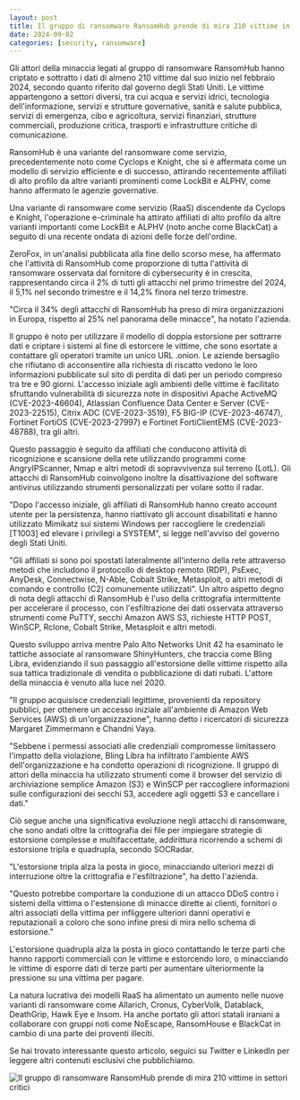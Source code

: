 ```yaml
---
layout: post
title: Il gruppo di ransomware RansomHub prende di mira 210 vittime in settori critici
date: 2024-09-02
categories: [security, ransomware]
---
```


Gli attori della minaccia legati al gruppo di ransomware RansomHub hanno criptato e sottratto i dati di almeno 210 vittime dal suo inizio nel febbraio 2024, secondo quanto riferito dal governo degli Stati Uniti. Le vittime appartengono a settori diversi, tra cui acqua e servizi idrici, tecnologia dell'informazione, servizi e strutture governative, sanità e salute pubblica, servizi di emergenza, cibo e agricoltura, servizi finanziari, strutture commerciali, produzione critica, trasporti e infrastrutture critiche di comunicazione.

RansomHub è una variante del ransomware come servizio, precedentemente noto come Cyclops e Knight, che si è affermata come un modello di servizio efficiente e di successo, attirando recentemente affiliati di alto profilo da altre varianti prominenti come LockBit e ALPHV, come hanno affermato le agenzie governative.

Una variante di ransomware come servizio (RaaS) discendente da Cyclops e Knight, l'operazione e-criminale ha attirato affiliati di alto profilo da altre varianti importanti come LockBit e ALPHV (noto anche come BlackCat) a seguito di una recente ondata di azioni delle forze dell'ordine.

ZeroFox, in un'analisi pubblicata alla fine dello scorso mese, ha affermato che l'attività di RansomHub come proporzione di tutta l'attività di ransomware osservata dal fornitore di cybersecurity è in crescita, rappresentando circa il 2% di tutti gli attacchi nel primo trimestre del 2024, il 5,1% nel secondo trimestre e il 14,2% finora nel terzo trimestre.

"Circa il 34% degli attacchi di RansomHub ha preso di mira organizzazioni in Europa, rispetto al 25% nel panorama delle minacce", ha notato l'azienda.

Il gruppo è noto per utilizzare il modello di doppia estorsione per sottrarre dati e criptare i sistemi al fine di estorcere le vittime, che sono esortate a contattare gli operatori tramite un unico URL .onion. Le aziende bersaglio che rifiutano di acconsentire alla richiesta di riscatto vedono le loro informazioni pubblicate sul sito di perdita di dati per un periodo compreso tra tre e 90 giorni. L'accesso iniziale agli ambienti delle vittime è facilitato sfruttando vulnerabilità di sicurezza note in dispositivi Apache ActiveMQ (CVE-2023-46604), Atlassian Confluence Data Center e Server (CVE-2023-22515), Citrix ADC (CVE-2023-3519), F5 BIG-IP (CVE-2023-46747), Fortinet FortiOS (CVE-2023-27997) e Fortinet FortiClientEMS (CVE-2023-48788), tra gli altri.

Questo passaggio è seguito da affiliati che conducono attività di ricognizione e scansione della rete utilizzando programmi come AngryIPScanner, Nmap e altri metodi di sopravvivenza sul terreno (LotL). Gli attacchi di RansomHub coinvolgono inoltre la disattivazione del software antivirus utilizzando strumenti personalizzati per volare sotto il radar.

"Dopo l'accesso iniziale, gli affiliati di RansomHub hanno creato account utente per la persistenza, hanno riattivato gli account disabilitati e hanno utilizzato Mimikatz sui sistemi Windows per raccogliere le credenziali [T1003] ed elevare i privilegi a SYSTEM", si legge nell'avviso del governo degli Stati Uniti.

"Gli affiliati si sono poi spostati lateralmente all'interno della rete attraverso metodi che includono il protocollo di desktop remoto (RDP), PsExec, AnyDesk, Connectwise, N-Able, Cobalt Strike, Metasploit, o altri metodi di comando e controllo (C2) comunemente utilizzati". Un altro aspetto degno di nota degli attacchi di RansomHub è l'uso della crittografia intermittente per accelerare il processo, con l'esfiltrazione dei dati osservata attraverso strumenti come PuTTY, secchi Amazon AWS S3, richieste HTTP POST, WinSCP, Rclone, Cobalt Strike, Metasploit e altri metodi.

Questo sviluppo arriva mentre Palo Alto Networks Unit 42 ha esaminato le tattiche associate al ransomware ShinyHunters, che traccia come Bling Libra, evidenziando il suo passaggio all'estorsione delle vittime rispetto alla sua tattica tradizionale di vendita o pubblicazione di dati rubati. L'attore della minaccia è venuto alla luce nel 2020.

"Il gruppo acquisisce credenziali legittime, provenienti da repository pubblici, per ottenere un accesso iniziale all'ambiente di Amazon Web Services (AWS) di un'organizzazione", hanno detto i ricercatori di sicurezza Margaret Zimmermann e Chandni Vaya.

"Sebbene i permessi associati alle credenziali compromesse limitassero l'impatto della violazione, Bling Libra ha infiltrato l'ambiente AWS dell'organizzazione e ha condotto operazioni di ricognizione. Il gruppo di attori della minaccia ha utilizzato strumenti come il browser del servizio di archiviazione semplice Amazon (S3) e WinSCP per raccogliere informazioni sulle configurazioni dei secchi S3, accedere agli oggetti S3 e cancellare i dati."

Ciò segue anche una significativa evoluzione negli attacchi di ransomware, che sono andati oltre la crittografia dei file per impiegare strategie di estorsione complesse e multifaccettate, addirittura ricorrendo a schemi di estorsione tripla e quadrupla, secondo SOCRadar.

"L'estorsione tripla alza la posta in gioco, minacciando ulteriori mezzi di interruzione oltre la crittografia e l'esfiltrazione", ha detto l'azienda.

"Questo potrebbe comportare la conduzione di un attacco DDoS contro i sistemi della vittima o l'estensione di minacce dirette ai clienti, fornitori o altri associati della vittima per infliggere ulteriori danni operativi e reputazionali a coloro che sono infine presi di mira nello schema di estorsione."

L'estorsione quadrupla alza la posta in gioco contattando le terze parti che hanno rapporti commerciali con le vittime e estorcendo loro, o minacciando le vittime di esporre dati di terze parti per aumentare ulteriormente la pressione su una vittima per pagare.

La natura lucrativa dei modelli RaaS ha alimentato un aumento nelle nuove varianti di ransomware come Allarich, Cronus, CyberVolk, Datablack, DeathGrip, Hawk Eye e Insom. Ha anche portato gli attori statali iraniani a collaborare con gruppi noti come NoEscape, RansomHouse e BlackCat in cambio di una parte dei proventi illeciti. 

Se hai trovato interessante questo articolo, seguici su Twitter e LinkedIn per leggere altri contenuti esclusivi che pubblichiamo.

![Il gruppo di ransomware RansomHub prende di mira 210 vittime in settori critici](/PirateSec/assets/images/2024-09-02-ransomhub-ransomware-group-targets-210-victims-across-critical-sectors.png)
